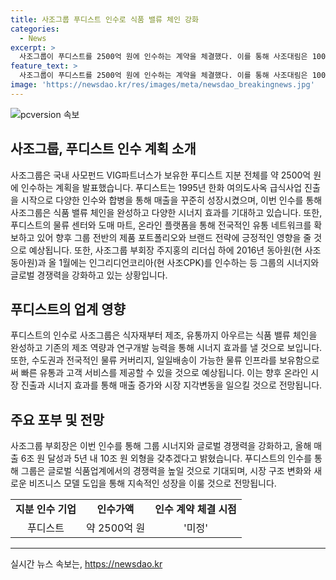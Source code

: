 ```yaml
---
title: 사조그룹 푸디스트 인수로 식품 밸류 체인 강화
categories:
  - News
excerpt: >
  사조그룹이 푸디스트를 2500억 원에 인수하는 계약을 체결했다. 이를 통해 사조대림은 100% 자회사인 사조CPK를 중심으로 푸디스트를 인수하게 되었는데, 푸디스트는 식자재 유통 및 단체 급식 사업부문과 윈플러스를 합병한 기업이다. 푸디스트의 매출은 최근 3년간 15.4% 성장하여 지난해에는 1조291억 원을 기록했으며, 사조그룹은 이번 인수를 통해 식품 밸류 체인을 완성하고 시너지 효과를 기대하고 있다. 사조그룹 부회장은 이를 통해 매출 6조 원 달성과 5년 내 10조 원 외형을 갖출 것을 계획하고 있다.
feature_text: >
  사조그룹이 푸디스트를 2500억 원에 인수하는 계약을 체결했다. 이를 통해 사조대림은 100% 자회사인 사조CPK를 중심으로 푸디스트를 인수하게 되었는데, 푸디스트는 식자재 유통 및 단체 급식 사업부문과 윈플러스를 합병한 기업이다. 푸디스트의 매출은 최근 3년간 15.4% 성장하여 지난해에는 1조291억 원을 기록했으며, 사조그룹은 이번 인수를 통해 식품 밸류 체인을 완성하고 시너지 효과를 기대하고 있다. 사조그룹 부회장은 이를 통해 매출 6조 원 달성과 5년 내 10조 원 외형을 갖출 것을 계획하고 있다.
image: 'https://newsdao.kr/res/images/meta/newsdao_breakingnews.jpg'
---
```


<p><img src="https://newsdao.kr/res/images/meta/newsdao_breakingnews.jpg" alt="pcversion 속보" /></p>

<h2 data-ke-size="size26">사조그룹, 푸디스트 인수 계획 소개</h2>

<p data-ke-size="size16">사조그룹은 국내 사모펀드 VIG파트너스가 보유한 푸디스트 지분 전체를 약 2500억 원에 인수하는 계획을 발표했습니다. 푸디스트는 1995년 한화 여의도사옥 급식사업 진출을 시작으로 다양한 인수와 합병을 통해 매출을 꾸준히 성장시켰으며, 이번 인수를 통해 사조그룹은 식품 밸류 체인을 완성하고 다양한 시너지 효과를 기대하고 있습니다. 또한, 푸디스트의 물류 센터와 도매 마트, 온라인 플랫폼을 통해 전국적인 유통 네트워크를 확보하고 있어 향후 그룹 전반의 제품 포트폴리오와 브랜드 전략에 긍정적인 영향을 줄 것으로 예상됩니다. 또한, 사조그룹 부회장 주지홍의 리더십 하에 2016년 동아원(현 사조동아원)과 올 1월에는 인그리디언코리아(현 사조CPK)를 인수하는 등 그룹의 시너지와 글로벌 경쟁력을 강화하고 있는 상황입니다.</p>

<h2 data-ke-size="size26">푸디스트의 업계 영향</h2>

<p data-ke-size="size16">푸디스트의 인수로 사조그룹은 식자재부터 제조, 유통까지 아우르는 식품 밸류 체인을 완성하고 기존의 제조 역량과 연구개발 능력을 통해 시너지 효과를 낼 것으로 보입니다. 또한, 수도권과 전국적인 물류 커버리지, 일일배송이 가능한 물류 인프라를 보유함으로써 빠른 유통과 고객 서비스를 제공할 수 있을 것으로 예상됩니다. 이는 향후 온라인 시장 진출과 시너지 효과를 통해 매출 증가와 시장 지각변동을 일으킬 것으로 전망됩니다.</p>

<h2 data-ke-size="size26">주요 포부 및 전망</h2>

<p data-ke-size="size16">사조그룹 부회장은 이번 인수를 통해 그룹 시너지와 글로벌 경쟁력을 강화하고, 올해 매출 6조 원 달성과 5년 내 10조 원 외형을 갖추겠다고 밝혔습니다. 푸디스트의 인수를 통해 그룹은 글로벌 식품업계에서의 경쟁력을 높일 것으로 기대되며, 시장 구조 변화와 새로운 비즈니스 모델 도입을 통해 지속적인 성장을 이룰 것으로 전망됩니다.</p>

<table>
  <tr>
    <td style="text-align: center; height: 17px;"><b>지분 인수 기업</b></td>
    <td style="text-align: center; height: 17px;"><b>인수가액</b></td>
    <td style="text-align: center; height: 17px;"><b>인수 계약 체결 시점</b></td>
  </tr>
  <tr>
    <td style="text-align: center; height: 17px;">푸디스트</td>
    <td style="text-align: center; height: 17px;">약 2500억 원</td>
    <td style="text-align: center; height: 17px;">'미정'</td>
  </tr>
</table>

<hr>
실시간 뉴스 속보는, <a href="https://newsdao.kr" rel="dofollow">https://newsdao.kr</a>


